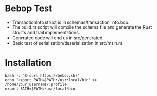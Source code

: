# Bebop Test
* TransactionInfo struct is in schemas/transaction_info.bop.
* The build.rs script will compile the schema file and generate the Rust structs and trait implementations.
* Generated code will end up in src/generated.
* Basic test of serialization/deserialization in src/main.rs.

# Installation
```
bash -c "$(curl https://bebop.sh)"
echo 'export PATH=$PATH:/usr/local/bin' >> /home/your_username/.profile
export PATH=$PATH:/usr/local/bin
```
